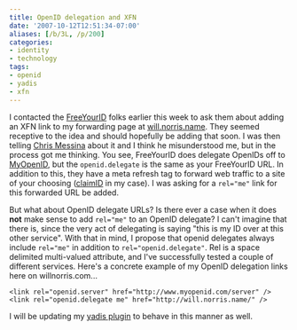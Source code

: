 ```yaml
---
title: OpenID delegation and XFN
date: '2007-10-12T12:51:34-07:00'
aliases: [/b/3L, /p/200]
categories:
- identity
- technology
tags:
- openid
- yadis
- xfn
---
```

I contacted the [FreeYourID][] folks earlier this week to ask them about adding an XFN link to my forwarding page at
[will.norris.name][].  They seemed receptive to the idea and should hopefully be adding that soon.  I was then telling
[Chris Messina][] about it and I think he misunderstood me, but in the process got me thinking.  You see, FreeYourID
does delegate OpenIDs off to [MyOpenID][], but the `openid.delegate` is the same as your FreeYourID URL.  In addition to
this, they have a meta refresh tag to forward web traffic to a site of your choosing ([claimID][] in my case).  I was
asking for a `rel="me"` link for this forwarded URL be added.

But what about OpenID delegate URLs?  Is there ever a case when it does **not** make sense to add `rel="me"` to an
OpenID delegate?  I can't imagine that there is, since the very act of delegating is saying "this is my ID over at this
other service".  With that in mind, I propose that openid delegates always include `rel="me"` in addition to
`rel="openid.delegate"`.  Rel is a space delimited multi-valued attribute, and I've successfully tested a couple of
different services.  Here's a concrete example of my OpenID delegation links here on willnorris.com...

    <link rel="openid.server" href="http://www.myopenid.com/server" />
    <link rel="openid.delegate me" href="http://will.norris.name/" />

I will be updating my [yadis plugin][] to behave in this manner as well.

[FreeYourID]: https://web.archive.org/web/20071012/http://freeyourid.com/
[will.norris.name]: https://web.archive.org/web/20071012/http://will.norris.name/
[Chris Messina]: http://factoryjoe.com/blog/
[MyOpenID]: https://web.archive.org/web/20071012/http://myopenid.com/
[claimID]: https://web.archive.org/web/20071012/http://claimid.com/willnorris
[yadis plugin]: /projects/wp-yadis/
